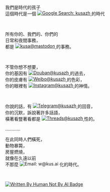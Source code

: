我們是時代的孩子  
這個時代是一個
<a href="https://www.google.com/search?q=kusazh">
  <img
    src="https://img.shields.io/badge/Search-kusazh-555?logo=google&logoColor=white&labelColor=4285F4"
    alt="Google Search: kusazh"
    align="top"
  />
</a>
的時代  

<br/>

所有你的、我們的、你們的  
日常和夜間事務，  
都是
<a href="https://mastodon.social/@kusa">
  <img
    src="https://img.shields.io/badge/@kusa@mastodon.social-6364FF?logo=mastodon&logoColor=white"
    alt="kusa@mastodon"
    align="top"
  />
</a>
的事務。  

<br/>

不管你想不想要，  
你的基因有
<a href="https://www.douban.com/people/kusazh/">
  <img
    src="https://img.shields.io/badge/@kusazh-2D963D?logo=douban&logoColor=white"
    alt="Douban@kusazh"
    align="top"
  />
</a>
的過去，  
你的皮膚有
<a href="https://weibo.com/5839841273">
  <img
    src="https://img.shields.io/badge/@kusazh-E6162D?logo=sina-weibo&logoColor=white"
    alt="Weibo@kusazh"
    align="top"
  />
</a>
的色彩，  
你的眼裡有
<a href="https://www.instagram.com/kusazh/">
  <img
    src="https://img.shields.io/badge/@kusazh-E4405F?logo=instagram&logoColor=white"
    alt="Instagram@kusazh"
    align="top"
  />
</a>
的神情。  

<br/>

你說的話，有
<a href="https://t.me/kusazh">
  <img
    src="https://img.shields.io/badge/@kusazh-26A5E4?logo=telegram&logoColor=white"
    alt="Telegram@kusazh"
    align="top"
  />
</a>
的回音，  
你的沉默，訴說著許多話語，  
橫著看豎著看都是
<a href="https://www.threads.net/@kusazh">
  <img
    src="https://img.shields.io/badge/@kusazh-000000?logo=threads&logoColor=white"
    alt="Threads@kusazh"
    align="top"
  />
</a>
性的。  

…………

在此同時人們橫死，  
動物暴斃，  
房屋燃燒，  
就像在久遠以前  
不那麼
<img
  src="https://img.shields.io/badge/Email-w@kus․ai-darkgoldenrod"
  alt="Email: w@kus․ai"
  align="top"
/>
化的時代。  

<br/>

[![Written By Human Not By AI Badge](https://github.com/kusazh/kusazh/assets/52033954/43e48dc1-4f44-433a-92c6-faa528cc260b)](https://notbyai.fyi)
